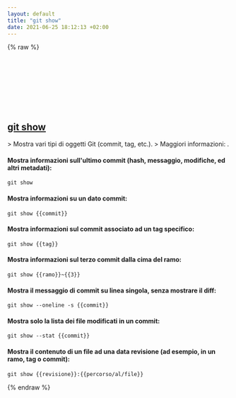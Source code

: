 ```yaml
---
layout: default
title: "git show"
date: 2021-06-25 18:12:13 +02:00
---
```

{% raw %}
<h2 id="git-show">
  <a href="/it/common/git-show.html">git show</a> <a href="#git-show"><svg class="icon">
    <use href="/assets/images/unicode_sprite.svg#link" />
  </svg></a>
</h2>
> Mostra vari tipi di oggetti Git (commit, tag, etc.).
> Maggiori informazioni: <https://git-scm.com/docs/git-show>.

#### Mostra informazioni sull'ultimo commit (hash, messaggio, modifiche, ed altri metadati):
```shell
git show
```
#### Mostra informazioni su un dato commit:
```shell
git show {{commit}}
```
#### Mostra informazioni sul commit associato ad un tag specifico:
```shell
git show {{tag}}
```
#### Mostra informazioni sul terzo commit dalla cima del ramo:
```shell
git show {{ramo}}~{{3}}
```
#### Mostra il messaggio di commit su linea singola, senza mostrare il diff:
```shell
git show --oneline -s {{commit}}
```
#### Mostra solo la lista dei file modificati in un commit:
```shell
git show --stat {{commit}}
```
#### Mostra il contenuto di un file ad una data revisione (ad esempio, in un ramo, tag o commit):
```shell
git show {{revisione}}:{{percorso/al/file}}
```
{% endraw %}